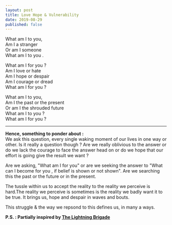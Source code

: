 ```yaml
---
layout: post
title: Love Hope & Vulnerability
date: 2019-08-29
published: false
---
```


 What am I to you,   
 Am I a stranger  
 Or am I someone     
 What am I to you .   

 What am I for you ?   
 Am I love or hate   
 Am I hope or despair   
 Am I courage or dread   
 What am I for you ?    

 What am I to you,  
 Am I the past or the present   
 Or am I the shrouded future   
 What am I to you ?  
 What am I for you ?     

---
**Hence, something to ponder about :**  
We ask this question, every single waking moment of our lives in one way or other. Is it really a question though ?
Are we really oblivious to the answer or do we lack the
courage to face the answer head on or do we hope that our  
effort is going give the result we want ?

Are we asking, "What am I for you" 
or are we seeking the answer to "What can
I become for you , if belief is shown or not shown". 
Are we searching this the past or the future or in the present.

The tussle within us to accept the reality to the reality 
we perceive is hard.The reality we perceive is sometimes is the reality we badly want it to be true. It brings us,
hope and despair in waves and bouts.

This struggle & the way we repsond to this defines us, in many a ways.

**P.S. : Partially inspired by [The Lightning Brigade](https://poets.org/poem/charge-light-brigade)**